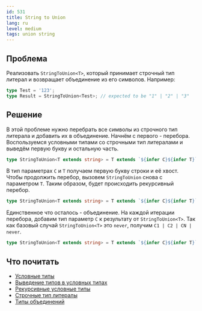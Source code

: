 ```yaml
---
id: 531
title: String to Union
lang: ru
level: medium
tags: union string
---
```


## Проблема

Реализовать `StringToUnion<T>`, который принимает строчный тип литерал и возвращает объединение из его символов.
Например:

```typescript
type Test = '123';
type Result = StringToUnion<Test>; // expected to be "1" | "2" | "3"
```

## Решение

В этой проблеме нужно перебрать все символы из строчного тип литерала и добавить их в объединение.
Начнём с первого - перебора.
Воспользуемся условными типами со строчными тип литералами и выведём первую букву и остальную часть.

```typescript
type StringToUnion<T extends string> = T extends `${infer C}${infer T}` ? never : never
```

В тип параметрах `C` и `T` получаем первую букву строки и её хвост.
Чтобы продолжить перебор, вызовем `StringToUnion` снова с параметром `T`.
Таким образом, будет происходить рекурсивный перебор.

```typescript
type StringToUnion<T extends string> = T extends `${infer C}${infer T}` ? StringToUnion<T> : never
```

Единственное что осталось - объединение.
На каждой итерации перебора, добавим тип параметр `C` к результату от `StringToUnion<T>`.
Так как базовый случай `StringToUnion<T>` это `never`, получим `C1 | C2 | CN | never`.

```typescript
type StringToUnion<T extends string> = T extends `${infer C}${infer T}` ? C | StringToUnion<T> : never
```

## Что почитать

- [Условные типы](https://www.typescriptlang.org/docs/handbook/2/conditional-types.html)
- [Выведение типов в условных типах](https://www.typescriptlang.org/docs/handbook/advanced-types.html#type-inference-in-conditional-types)
- [Рекурсивные условные типы](https://www.typescriptlang.org/docs/handbook/release-notes/typescript-4-1.html#recursive-conditional-types)
- [Строчные тип литералы](https://www.typescriptlang.org/docs/handbook/release-notes/typescript-4-1.html#template-literal-types)
- [Типы объединений](https://www.typescriptlang.org/docs/handbook/unions-and-intersections.html#union-types)

